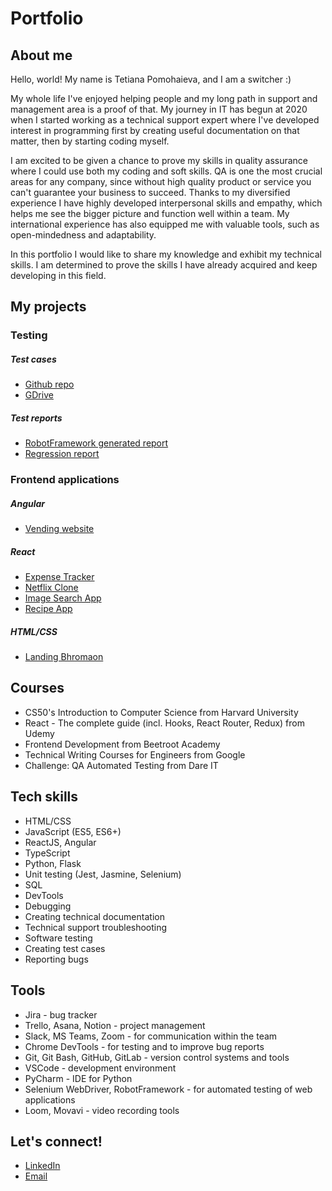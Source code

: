 # Portfolio

## About me
Hello, world! My name is Tetiana Pomohaieva, and I am a switcher :) 

My whole life I've enjoyed helping people and my long path in support and management area is a proof of that. My journey in IT has begun at 2020 when I started working as a technical support expert where I've developed interest in programming first by creating useful documentation on that matter, then by starting coding myself.

I am excited to be given a chance to prove my skills in quality assurance where I could use both my coding and soft skills. QA is one the most crucial areas for any company, since without high quality product or service you can't guarantee your business to succeed. Thanks to my diversified experience I have highly developed interpersonal skills and empathy, which helps me see the bigger picture and function well within a team. My international experience has also equipped me with valuable tools, such as open-mindedness and adaptability. 

In this portfolio I would like to share my knowledge and exhibit my technical skills. I am determined to prove the skills I have already acquired and keep developing in this field.

## My projects
### Testing
##### Test cases
- [Github repo](https://github.com/tpomohaieva/dareit_challenge_pomohaieva/tree/main/test_cases)
- [GDrive](https://docs.google.com/spreadsheets/d/1Ro-Ud859_0vP0ewI8QWuY0GT52jjGkclW1LwpbKGar0/edit?usp=sharing)

##### Test reports
- [RobotFramework generated report](https://drive.google.com/drive/folders/1HDqEnLzYg_6PrUD9DRIzBQgZnTHYIbzp)
- [Regression report](https://docs.google.com/document/d/16VeSeOyK4KBfNBlVRTDv3FgEXKLCC5M2Uu-zLByRDdA/edit?usp=sharing)

### Frontend applications
##### Angular
- [Vending website](https://github.com/pomogaeva/mega-vending)
##### React
- [Expense Tracker](https://github.com/pomogaeva/react-expense-tracker)
- [Netflix Clone](https://github.com/pomogaeva/react-netflix-clone)
- [Image Search App](https://github.com/pomogaeva/image-search-app)
- [Recipe App](https://github.com/pomogaeva/react-recipe-app)
##### HTML/CSS
- [Landing Bhromaon](https://github.com/pomogaeva/bhromaon)

## Courses
- CS50's Introduction to Computer Science from Harvard University
- React - The complete guide (incl. Hooks, React Router, Redux) from Udemy
- Frontend Development from Beetroot Academy
- Technical Writing Courses for Engineers from Google
- Challenge: QA Automated Testing from Dare IT

## Tech skills
- HTML/CSS
- JavaScript (ES5, ES6+)
- ReactJS, Angular
- TypeScript
- Python, Flask
- Unit testing (Jest, Jasmine, Selenium)
- SQL
- DevTools
- Debugging
- Creating technical documentation
- Technical support troubleshooting
- Software testing
- Creating test cases
- Reporting bugs

## Tools
- Jira - bug tracker
- Trello, Asana, Notion - project management
- Slack, MS Teams, Zoom - for communication within the team
- Chrome DevTools - for testing and to improve bug reports
- Git, Git Bash, GitHub, GitLab - version control systems and tools
- VSCode - development environment
- PyCharm - IDE for Python
- Selenium WebDriver, RobotFramework - for automated testing of web applications
- Loom, Movavi - video recording tools

## Let's connect!
- [LinkedIn](https://www.linkedin.com/in/tetiana-pomohaieva/)
- [Email](mailto:t.pomogaeva@gmail.com)

